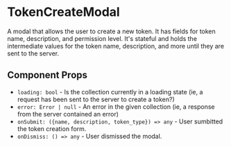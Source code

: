# TokenCreateModal

A modal that allows the user to create a new token. It has fields for token name, description,
and permission level. It's stateful and holds the intermediate values for the token name,
description, and more until they are sent to the server.

## Component Props
- `loading: bool` - Is the collection currently in a loading state (ie, a request has been sent to
  the server to create a token?)
- `error: Error | null` - An error in the given collection (ie, a response from the server contained
  an error)
- `onSubmit: ({name, description, token_type}) => any` - User sumbitted the token creation form.
- `onDismiss: () => any` - User dismissed the modal.
